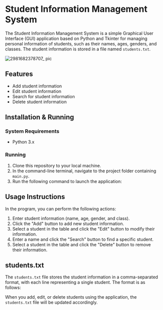 # Student Information Management System

The Student Information Management System is a simple Graphical User Interface (GUI) application based on Python and Tkinter for managing personal information of students, such as their names, ages, genders, and classes. The student information is stored in a file named `students.txt`.

![2981682378707_ pic](https://user-images.githubusercontent.com/93885882/234137660-5aa0c068-df84-4ee8-ade7-77d33db0ec82.jpg)
## Features


- Add student information
- Edit student information
- Search for student information
- Delete student information

## Installation & Running

### System Requirements

- Python 3.x

### Running

1. Clone this repository to your local machine.
2. In the command-line terminal, navigate to the project folder containing `main.py`.
3. Run the following command to launch the application:


## Usage Instructions

In the program, you can perform the following actions:

1. Enter student information (name, age, gender, and class).
2. Click the "Add" button to add new student information.
3. Select a student in the table and click the "Edit" button to modify their information.
4. Enter a name and click the "Search" button to find a specific student.
5. Select a student in the table and click the "Delete" button to remove their information.

## students.txt

The `students.txt` file stores the student information in a comma-separated format, with each line representing a single student. The format is as follows:


When you add, edit, or delete students using the application, the `students.txt` file will be updated accordingly.


